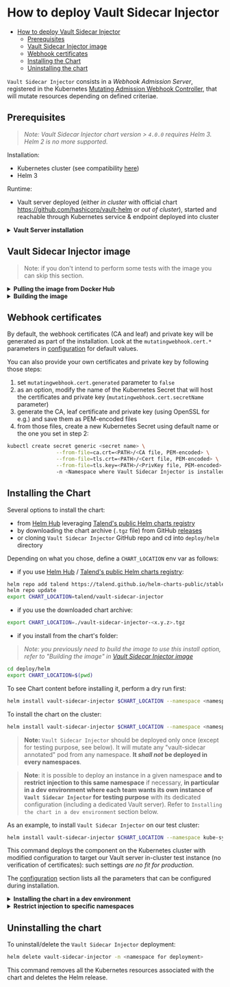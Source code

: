 # How to deploy Vault Sidecar Injector

- [How to deploy Vault Sidecar Injector](#how-to-deploy-vault-sidecar-injector)
  - [Prerequisites](#prerequisites)
  - [Vault Sidecar Injector image](#vault-sidecar-injector-image)
  - [Webhook certificates](#webhook-certificates)
  - [Installing the Chart](#installing-the-chart)
  - [Uninstalling the chart](#uninstalling-the-chart)

`Vault Sidecar Injector` consists in a *Webhook Admission Server*, registered in the Kubernetes [Mutating Admission Webhook Controller](https://kubernetes.io/docs/reference/access-authn-authz/extensible-admission-controllers/#admission-webhooks), that will mutate resources depending on defined criteriae.

## Prerequisites

> *Note: Vault Sidecar Injector chart version > `4.0.0` requires Helm 3. Helm 2 is no more supported.*

Installation:

- Kubernetes cluster (see compatibility [here](../README.md#kubernetes-compatibility))
- Helm 3

Runtime:

- Vault server deployed (either *in cluster* with official chart <https://github.com/hashicorp/vault-helm> or *out of cluster*), started and reachable through Kubernetes service & endpoint deployed into cluster

<details>
<summary>
<b>Vault Server installation</b>
</summary>

> **Note:** this step is optional if you already have a running Vault server. This section helps you setup a test Vault server with ready to use configuration.

We will install a test Vault server in Kubernetes cluster but an external, out of cluster, Vault server can also be used. Note that we will install Vault server in *dev mode* below, do not use this setup in production.

Using HashiCorp's Vault Helm chart:

```bash
git clone https://github.com/hashicorp/vault-helm.git
cd vault-helm
git checkout v0.7.0
helm install vault . --set injector.enabled=false --set server.dev.enabled=true --set ui.enabled=true --set ui.serviceType="NodePort"
```

Then init Vault server with our test config:

```bash
# Check status
kubectl exec -it vault-0 -- vault status
kubectl logs vault-0

# Set up needed auth methods, secrets engines, policies, roles and secrets
cd vault-sidecar-injector/deploy/vault
./init-dev-vault-server.sh
```
</details>

## Vault Sidecar Injector image

> Note: if you don't intend to perform some tests with the image you can skip this section.

<details>
<summary>
<b>Pulling the image from Docker Hub</b>
</summary>

Official Docker images are published on [Talend's public Docker Hub](https://hub.docker.com/r/talend/vault-sidecar-injector) repository for each `Vault Sidecar Injector` release. Provided Helm chart will pull the image automatically if needed.  

For manual pull of a specific tag:

```bash
docker pull talend/vault-sidecar-injector:<tag>
```
</details>

<details>
<summary>
<b>Building the image</b>
</summary>

A [Dockerfile](../Dockerfile) is also provided to both compile `Vault Sidecar Injector` and build the image locally if you prefer.

Just run following command:

```bash
make image
```

> Note: if you have Go installed on your machine, you can use `make image-from-build` instead. You need Golang 1.14 or higher.

</details>

## Webhook certificates

By default, the webhook certificates (CA and leaf) and private key will be generated as part of the installation. Look at the `mutatingwebhook.cert.*` parameters in [configuration](Configuration.md) for default values.

You can also provide your own certificates and private key by following those steps:

1) set `mutatingwebhook.cert.generated` parameter to `false`
2) as an option, modify the name of the Kubernetes Secret that will host the certificates and private key (`mutatingwebhook.cert.secretName` parameter)
3) generate the CA, leaf certificate and private key (using OpenSSL for e.g.) and save them as PEM-encoded files
4) from those files, create a new Kubernetes Secret using default name or the one you set in step 2:

  ```sh
  kubectl create secret generic <secret name> \
                  --from-file=ca.crt=<PATH>/<CA file, PEM-encoded> \
                  --from-file=tls.crt=<PATH>/<Cert file, PEM-encoded> \
                  --from-file=tls.key=<PATH>/<PrivKey file, PEM-encoded>
                  -n <Namespace where Vault Sidecar Injector is installed>
  ```

## Installing the Chart

Several options to install the chart:

- from [Helm Hub](https://hub.helm.sh/charts/talend/vault-sidecar-injector) leveraging [Talend's public Helm charts registry](https://talend.github.io/helm-charts-public)
- by downloading the chart archive (`.tgz` file) from GitHub [releases](https://github.com/Talend/vault-sidecar-injector/releases)
- or cloning `Vault Sidecar Injector` GitHub repo and cd into `deploy/helm` directory

Depending on what you chose, define a `CHART_LOCATION` env var as follows:

- if you use [Helm Hub](https://hub.helm.sh/charts/talend/vault-sidecar-injector) / [Talend's public Helm charts registry](https://talend.github.io/helm-charts-public):

```bash
helm repo add talend https://talend.github.io/helm-charts-public/stable
helm repo update
export CHART_LOCATION=talend/vault-sidecar-injector
```

- if you use the downloaded chart archive:

```bash
export CHART_LOCATION=./vault-sidecar-injector-<x.y.z>.tgz
```

- if you install from the chart's folder:

> *Note: you previously need to build the image to use this install option, refer to "Building the image" in [Vault Sidecar Injector image](#vault-sidecar-injector-image)*

```bash
cd deploy/helm
export CHART_LOCATION=$(pwd)
```

To see Chart content before installing it, perform a dry run first:

```bash
helm install vault-sidecar-injector $CHART_LOCATION --namespace <namespace for deployment> --set vault.addr=<Vault server address> --debug --dry-run
```

To install the chart on the cluster:

```bash
helm install vault-sidecar-injector $CHART_LOCATION --namespace <namespace for deployment> --set vault.addr=<Vault server address>
```

> **Note:** `Vault Sidecar Injector` should be deployed only once (except for testing purpose, see below). It will mutate any "vault-sidecar annotated" pod from any namespace. **It *shall not* be deployed in every namespaces**.

>**Note**: it is possible to deploy an instance in a given namespace **and to restrict injection to this same namespace** if necessary, **in particular in a dev environment where each team wants its own instance of `Vault Sidecar Injector` for testing purpose** with its dedicated configuration (including a dedicated Vault server). Refer to `Installing the chart in a dev environment` section below.

As an example, to install `Vault Sidecar Injector` on our test cluster:

```bash
helm install vault-sidecar-injector $CHART_LOCATION --namespace kube-system --set vault.addr=http://vault:8200 --set vault.ssl.verify=false
```

This command deploys the component on the Kubernetes cluster with modified configuration to target our Vault server in-cluster test instance (no verification of certificates): such settings *are no fit for production*.

The [configuration](Configuration.md) section lists all the parameters that can be configured during installation.

<details>
<summary>
<b>Installing the chart in a dev environment</b>
</summary>

In a dev environment, you may want to install your own test instance of `Vault Sidecar Injector`, connected to your own Vault server and limiting injection to a given namespace. To do so, use following options:

```bash
helm install vault-sidecar-injector $CHART_LOCATION --namespace <your dev namespace> --set vault.addr=<your dev Vault server address> --set mutatingwebhook.namespaceSelector.namespaced=true
```

And then **add a label on your namespace** as follows (if not done, no injection will be performed):

```bash
kubectl label namespace <your dev namespace> vault-injection=<your dev namespace> --overwrite

# check label on namespace
kubectl get namespace -L vault-injection
```
</details>

<details>
<summary>
<b>Restrict injection to specific namespaces</b>
</summary>

By default `Vault Sidecar Injector` monitors all namespaces (except `kube-system` and `kube-public`) and looks after annotations in submitted pods.

If you want to strictly control the list of namespaces where injection is allowed, set value `mutatingwebhook.namespaceSelector.boolean=true` when installing the chart as follows:

```bash
helm install vault-sidecar-injector $CHART_LOCATION --namespace <namespace for deployment> --set vault.addr=<Vault server address> --set mutatingwebhook.namespaceSelector.boolean=true
```

Then apply label `vault-injection=enabled` on **all** required namespaces:

```bash
kubectl label namespace <namespace> vault-injection=enabled

# check label on namespace
kubectl get namespace -L vault-injection
```
</details>

## Uninstalling the chart

To uninstall/delete the `Vault Sidecar Injector` deployment:

```bash
helm delete vault-sidecar-injector -n <namespace for deployment>
```

This command removes all the Kubernetes resources associated with the chart and deletes the Helm release.
